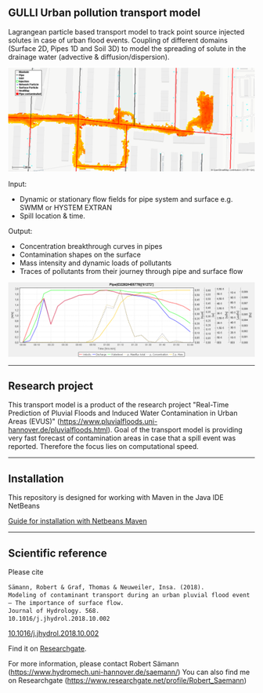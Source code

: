 ## GULLI Urban pollution transport model 

Lagrangean particle based transport model to track point source injected solutes in case of urban flood events. Coupling of different domains (Surface 2D, Pipes 1D and Soil 3D) to model the spreading of solute in the drainage water (advective & diffusion/dispersion).

<img src="2020-01-20_10-22-00.png" width=600px>

Input:  
   + Dynamic or stationary flow fields for pipe system and surface e.g. SWMM or HYSTEM EXTRAN  
   + Spill location & time.
   
Output:   
   + Concentration breakthrough curves in pipes  
   + Contamination shapes on the surface  
   + Mass intensity and dynamic loads of pollutants
   + Traces of pollutants from their journey through pipe and surface flow
        

<img src="graph.png" width=600px>
        
---------------
## Research project

This transport model is a product of the research project "Real-Time Prediction of Pluvial Floods and Induced Water Contamination in Urban Areas (EVUS)" (https://www.pluvialfloods.uni-hannover.de/pluvialfloods.html).
Goal of the transport model is providing very fast forecast of contamination areas in case that a spill event was reported. Therefore the focus lies on computational speed.

---------------
## Installation

This repository is designed for working with Maven in the Java IDE NetBeans

[Guide for installation with Netbeans Maven](readme/installation/MavenInstall.md)

------
## Scientific reference

Please cite

    Sämann, Robert & Graf, Thomas & Neuweiler, Insa. (2018).
    Modeling of contaminant transport during an urban pluvial flood event – The importance of surface flow.
    Journal of Hydrology. 568. 
    10.1016/j.jhydrol.2018.10.002
    
[10.1016/j.jhydrol.2018.10.002](https://doi.org/10.1016/j.jhydrol.2018.10.002) 

Find it on [Researchgate](https://www.researchgate.net/publication/328486209_Modeling_of_contaminant_transport_during_an_urban_pluvial_flood_event_-_The_importance_of_surface_flow).

For more information, please contact Robert Sämann (https://www.hydromech.uni-hannover.de/saemann/)
You can also find me on Researchgate (https://www.researchgate.net/profile/Robert_Saemann)
